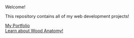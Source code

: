 <p>Welcome!</p>
<p>This repository contains all of my web development projects!</p>

<a href="leetakano.github.io">My Portfolio</a>
<br>
<a href="leetakano.github.io/inwood">Learn about Wood Anatomy!</a>
